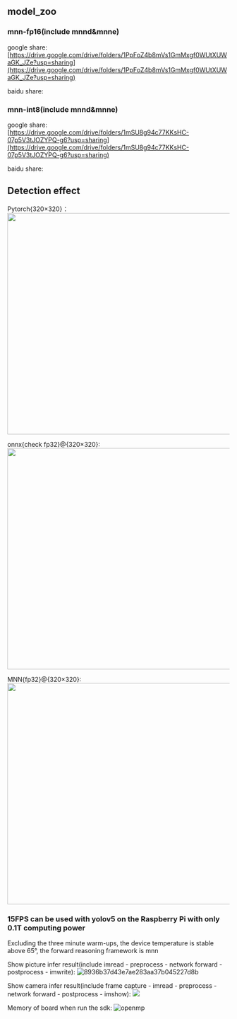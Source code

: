 ## model_zoo

### mnn-fp16(include mnnd&mnne)

google share: [https://drive.google.com/drive/folders/1PpFoZ4b8mVs1GmMxgf0WUtXUWaGK_JZe?usp=sharing](https://drive.google.com/drive/folders/1PpFoZ4b8mVs1GmMxgf0WUtXUWaGK_JZe?usp=sharing)

baidu share: []()

### mnn-int8(include mnnd&mnne)

google share: [https://drive.google.com/drive/folders/1mSU8g94c77KKsHC-07p5V3tJOZYPQ-g6?usp=sharing](https://drive.google.com/drive/folders/1mSU8g94c77KKsHC-07p5V3tJOZYPQ-g6?usp=sharing)

baidu share: []()

## Detection effect

Pytorch{320×320}：
<img src="https://github.com/ppogg/YOLOv5-Lite/assets/82716366/3ad8cb35-0a2e-4edf-af6c-ff0cf946f355" width="700" height="500"/><br/>

onnx{check fp32}@{320×320}:
<img src="https://github.com/ppogg/YOLOv5-Lite/assets/82716366/66a0f7e2-aaa2-4597-a419-10a193c19015" width="700" height="500"/><br/>

MNN{fp32}@{320×320}:
<img src="https://github.com/ppogg/YOLOv5-Lite/assets/82716366/7ab98964-05d4-42d0-a011-c464b457955d" width="700" height="500"/><br/>

### 15FPS can be used with yolov5 on the Raspberry Pi with only 0.1T computing power

Excluding the three minute warm-ups, the device temperature is stable above 65°, the forward reasoning framework is mnn

Show picture infer result(include imread - preprocess - network forward - postprocess - imwrite):
![8936b37d43e7ae283aa37b045227d8b](https://github.com/ppogg/YOLOv5-Lite/assets/82716366/29b4756d-8280-4caf-9aef-fe4dff8af79d)

Show camera infer result(include frame capture - imread - preprocess - network forward - postprocess - imshow):
![](https://pic2.zhimg.com/80/v2-55a619359357c1dda6d945866ac27855_720w.webp)

Memory of board when run the sdk:
![openmp](https://github.com/ppogg/YOLOv5-Lite/assets/82716366/6b904747-ccbd-4bc7-a451-ee551a426d77)


